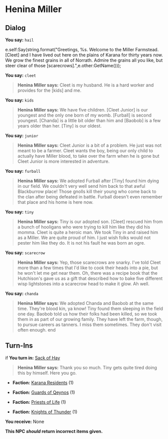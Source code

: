 # Henina Miller


## Dialog

**You say:** `hail`



e.self:Say(string.format("Greetings, %s. Welcome to the Miller Farmstead. [Cleet] and I have lived out here on the plains of Karana for thirty years now. We grow the finest grains in all of Norrath. Admire the grains all you like, but steer clear of those [scarecrows].",e.other:GetName()));

**You say:** `cleet`



>**Henina Miller says:** Cleet is my husband. He is a hard worker and provides for the [kids] and me.

**You say:** `kids`



>**Henina Miller says:** We have five children.  [Cleet Junior] is our youngest and the only one born of my womb.  [Furball] is second youngest.  [Chanda] is a little bit older than him and [Baobob] is a few years older than her.  [Tiny] is our oldest.

**You say:** `junior`



>**Henina Miller says:** Cleet Junior is a bit of a problem.  He just was not meant to be a farmer.  Cleet wants the boy, being our only child to actually have Miller blood, to take over the farm when he is gone but Cleet Junior is more interested in adventure.

**You say:** `furball`



>**Henina Miller says:** We adopted Furball after [Tiny] found him dying in our field.  We couldn't very well send him back to that awful Blackburrow place!  Those gnolls kill their young who come back to the clan after being defeated in battle.  Furball doesn't even remember that place and his home is here now.

**You say:** `tiny`



>**Henina Miller says:** Tiny is our adopted son.  [Cleet] rescued him from a bunch of hooligans who were trying to kill him like they did his momma.  Cleet is quite a heroic man.  We took Tiny in and raised him as a Miller.  We are quite proud of him.  I just wish folks would not pester him like they do.  It is not his fault he was born an ogre.

**You say:** `scarecrow`



>**Henina Miller says:** Yep, those scarecrows are snarky. I've told Cleet more than a few times that I'd like to cook their heads into a pie, but he won't let me get near them. Oh, there was a recipe book that the Hutchison's gave us as a gift that described how to bake five different wisp lightstones into a scarecrow head to make it glow. Ah well.

**You say:** `chanda`



>**Henina Miller says:** We adopted Chanda and Baobob at the same time.  They're blood kin, ya know!  Tiny found them sleeping in the field one day.  Baobob told us how their folks had been killed, so we took them in as part of our growing family.  They have left the farm, though, to pursue careers as tanners.  I miss them sometimes.  They don't visit often enough.
end

## Turn-Ins




if **You turn in:** [Sack of Hay](/item/13990)


>**Henina Miller says:** Thank you so much. Tiny gets quite tired doing this by himself. Here you go.


* __Faction:__ [Karana Residents](/faction/345) (1)


* __Faction:__ [Guards of Qeynos](/faction/262) (1)


* __Faction:__ [Priests of Life](/faction/341) (1)


* __Faction:__ [Knights of Thunder](/faction/280) (1)


 **You receive:** None 

**This NPC *should* return incorrect items given.**


